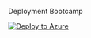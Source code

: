 Deployment Bootcamp 

[![Deploy to Azure](https://aka.ms/deploytoazurebutton)](https%3A%2F%2Fraw.githubusercontent.com%2FTheAlistairRoss%2FMicrosoftSentinel%2FBootCamp%2FLabs%2FSentinel%2520Bootcamp%2520Training%2FData%2520Collection%2FBuild%2Fmain.json)